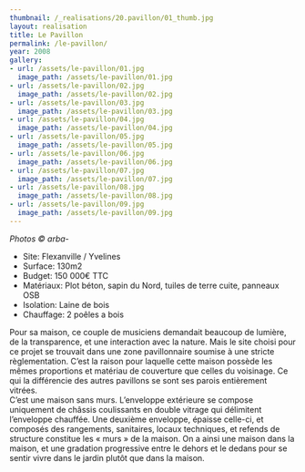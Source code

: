 ```yaml
---
thumbnail: /_realisations/20.pavillon/01_thumb.jpg
layout: realisation
title: Le Pavillon
permalink: /le-pavillon/
year: 2008
gallery:
- url: /assets/le-pavillon/01.jpg
  image_path: /assets/le-pavillon/01.jpg
- url: /assets/le-pavillon/02.jpg
  image_path: /assets/le-pavillon/02.jpg
- url: /assets/le-pavillon/03.jpg
  image_path: /assets/le-pavillon/03.jpg
- url: /assets/le-pavillon/04.jpg
  image_path: /assets/le-pavillon/04.jpg
- url: /assets/le-pavillon/05.jpg
  image_path: /assets/le-pavillon/05.jpg
- url: /assets/le-pavillon/06.jpg
  image_path: /assets/le-pavillon/06.jpg
- url: /assets/le-pavillon/07.jpg
  image_path: /assets/le-pavillon/07.jpg
- url: /assets/le-pavillon/08.jpg
  image_path: /assets/le-pavillon/08.jpg
- url: /assets/le-pavillon/09.jpg
  image_path: /assets/le-pavillon/09.jpg
---
```



<i>Photos © arba-</i>

  * Site: Flexanville / Yvelines
  * Surface: 130m2
  * Budget: 150 000€ TTC
  * Matériaux: Plot béton, sapin du Nord, tuiles de terre cuite, panneaux OSB
  * Isolation: Laine de bois
  * Chauffage: 2 poêles a bois

Pour sa maison, ce couple de musiciens demandait beaucoup de lumière, de la transparence, et une interaction avec la nature. Mais le site choisi pour ce projet se trouvait dans une zone pavillonnaire soumise à une stricte règlementation. C’est la raison pour laquelle cette maison possède les mêmes proportions et matériau de couverture que celles du voisinage. Ce qui la différencie des autres pavillons se sont ses parois entièrement vitrées.  
C’est une maison sans murs. L’enveloppe extérieure se compose uniquement de châssis coulissants en double vitrage qui délimitent l’enveloppe chauffée. Une deuxième enveloppe, épaisse celle-ci, et composés des rangements, sanitaires, locaux techniques, et refends de structure constitue les « murs » de la maison.
On a ainsi une maison dans la maison, et une gradation progressive entre le dehors et le dedans pour se sentir vivre dans le jardin plutôt que dans la maison.